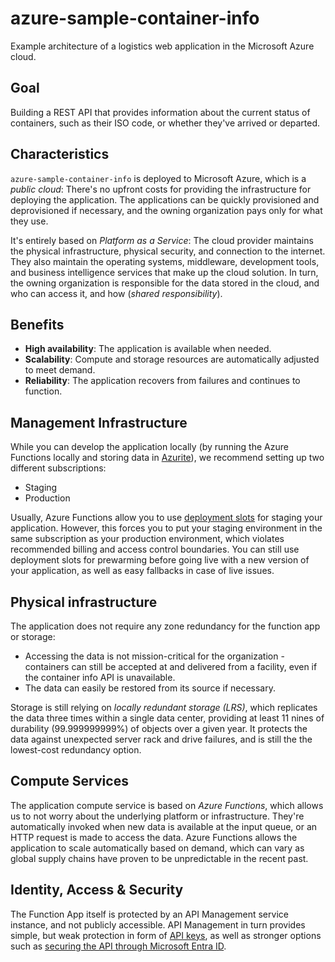 # azure-sample-container-info

Example architecture of a logistics web application in the Microsoft Azure cloud.

## Goal

Building a REST API that provides information about the current status of containers, such as their ISO code, or whether
they've arrived or departed.

## Characteristics

`azure-sample-container-info` is deployed to Microsoft Azure, which is a _public cloud_: There's no upfront costs for
providing the infrastructure for deploying the application. The applications can be quickly provisioned and
deprovisioned if necessary, and the owning organization pays only for what they use.

It's entirely based on _Platform as a Service_: The cloud provider maintains the physical infrastructure,
physical security, and connection to the internet. They also maintain the operating systems, middleware,
development tools, and business intelligence services that make up the cloud solution. In turn, the owning organization
is responsible for the data stored in the cloud, and who can access it, and how (_shared responsibility_).

## Benefits

* **High availability**: The application is available when needed.
* **Scalability**: Compute and storage resources are automatically adjusted to meet demand.
* **Reliability**: The application recovers from failures and continues to function.

## Management Infrastructure

While you can develop the application locally (by running the Azure Functions locally and storing data in
[Azurite](https://learn.microsoft.com/en-us/azure/storage/common/storage-use-azurite?tabs=visual-studio%2Ctable-storage)),
we recommend setting up two different subscriptions:

* Staging
* Production

Usually, Azure Functions allow you to use
[deployment slots](https://learn.microsoft.com/en-us/azure/azure-functions/functions-deployment-slots?tabs=azure-portal)
for staging your application. However, this forces you to put your staging environment in the same subscription as your
production environment, which violates recommended billing and access control boundaries. You can still use deployment
slots for prewarming before going live with a new version of your application, as well as easy fallbacks in case of 
live issues.

## Physical infrastructure

The application does not require any zone redundancy for the function app or storage:

* Accessing the data is not mission-critical for the organization - containers can still be accepted at and delivered
from a facility, even if the container info API is unavailable.
* The data can easily be restored from its source if necessary.

Storage is still relying on _locally redundant storage (LRS)_, which replicates the data three times within a single
data center, providing at least 11 nines of durability (99.999999999%) of objects over a given year. It protects the
data against unexpected server rack and drive failures, and is still the the lowest-cost redundancy option.

## Compute Services

The application compute service is based on _Azure Functions_, which allows us to not worry about the underlying
platform or infrastructure. They're automatically invoked when new data is available at the input queue, or an HTTP 
request is made to access the data. Azure Functions allows the application to scale automatically based on demand,
which can vary as global supply chains have proven to be unpredictable in the recent past. 

## Identity, Access & Security

The Function App itself is protected by an API Management service instance, and not publicly accessible. API Management
in turn provides simple, but weak protection in form of
[API keys](https://learn.microsoft.com/en-us/azure/api-management/api-management-subscriptions), as well as stronger
options such as [securing the API through Microsoft Entra ID](https://learn.microsoft.com/en-us/azure/api-management/api-management-howto-protect-backend-with-aad).


